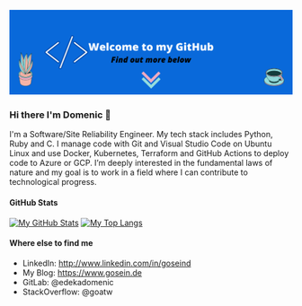![GitHubReadmeBannerWelcome](GitHubReadmeBannerWelcome.png)
### Hi there I'm Domenic 👋

I'm a Software/Site Reliability Engineer. My tech stack includes Python, Ruby and C. I manage code with Git and Visual Studio Code on Ubuntu Linux and use Docker, Kubernetes, Terraform and GitHub Actions to deploy code to Azure or GCP. I’m deeply interested in the fundamental laws of nature and my goal is to work in a field where I can contribute to technological progress.

#### GitHub Stats

[![My GitHub Stats](https://github-readme-stats.vercel.app/api?username=goseind)](https://github.com/goseind)
[![My Top Langs](https://github-readme-stats.vercel.app/api/top-langs/?username=goseind&layout=compact)](https://github.com/goseind)

#### Where else to find me
* LinkedIn: http://www.linkedin.com/in/goseind
* My Blog: https://www.gosein.de
* GitLab: @edekadomenic
* StackOverflow: @goatw

